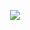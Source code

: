 
<p align="center">
<!--   my-header-img -->
<img src="https://github.com/badicev/UdemyStudy/tree/main/MyWork/Day%2028/Pomodora%20App" />
</p>

